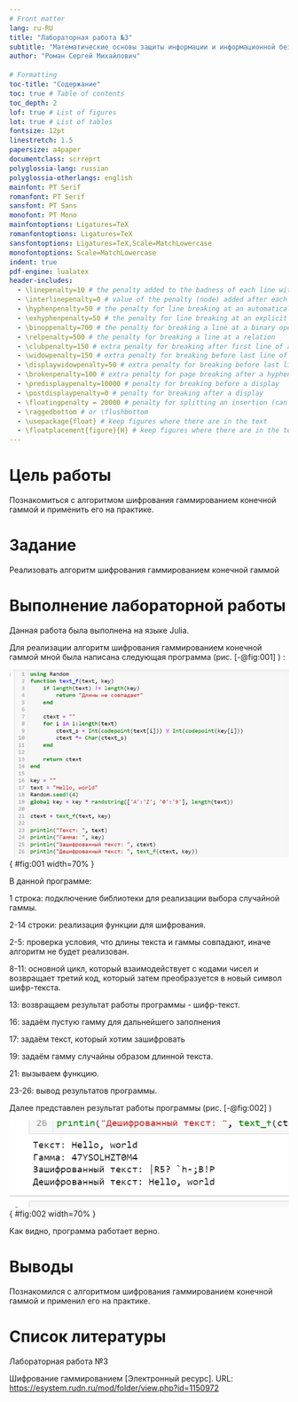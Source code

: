 ```yaml
---
# Front matter
lang: ru-RU
title: "Лабораторная работа №3"
subtitle: "Математические основы защиты информации и информационной безопасности"
author: "Роман Сергей Михайлович"

# Formatting
toc-title: "Содержание"
toc: true # Table of contents
toc_depth: 2
lof: true # List of figures
lot: true # List of tables
fontsize: 12pt
linestretch: 1.5
papersize: a4paper
documentclass: scrreprt
polyglossia-lang: russian
polyglossia-otherlangs: english
mainfont: PT Serif
romanfont: PT Serif
sansfont: PT Sans
monofont: PT Mono
mainfontoptions: Ligatures=TeX
romanfontoptions: Ligatures=TeX
sansfontoptions: Ligatures=TeX,Scale=MatchLowercase
monofontoptions: Scale=MatchLowercase
indent: true
pdf-engine: lualatex
header-includes:
  - \linepenalty=10 # the penalty added to the badness of each line within a paragraph (no associated penalty node) Increasing the value makes tex try to have fewer lines in the paragraph.
  - \interlinepenalty=0 # value of the penalty (node) added after each line of a paragraph.
  - \hyphenpenalty=50 # the penalty for line breaking at an automatically inserted hyphen
  - \exhyphenpenalty=50 # the penalty for line breaking at an explicit hyphen
  - \binoppenalty=700 # the penalty for breaking a line at a binary operator
  - \relpenalty=500 # the penalty for breaking a line at a relation
  - \clubpenalty=150 # extra penalty for breaking after first line of a paragraph
  - \widowpenalty=150 # extra penalty for breaking before last line of a paragraph
  - \displaywidowpenalty=50 # extra penalty for breaking before last line before a display math
  - \brokenpenalty=100 # extra penalty for page breaking after a hyphenated line
  - \predisplaypenalty=10000 # penalty for breaking before a display
  - \postdisplaypenalty=0 # penalty for breaking after a display
  - \floatingpenalty = 20000 # penalty for splitting an insertion (can only be split footnote in standard LaTeX)
  - \raggedbottom # or \flushbottom
  - \usepackage{float} # keep figures where there are in the text
  - \floatplacement{figure}{H} # keep figures where there are in the text
---
```


# Цель работы

Познакомиться с алгоритмом шифрования гаммированием конечной гаммой и применить его на практике.

# Задание

Реализовать алгоритм шифрования гаммированием конечной гаммой


# Выполнение лабораторной работы

 
Данная работа была выполнена на языке Julia. 

Для реализации алгоритм шифрования гаммированием конечной гаммой мной была написана следующая программа (рис. [-@fig:001] ) :

![Программа реализации шифра](image/1.png){ #fig:001 width=70% }

В данной программе: 

1 строка: подключение библиотеки для реализации выбора случайной гаммы.

2-14 строки: реализация функции для шифрования.

2-5: проверка условия, что длины текста и гаммы совпадают, иначе алгоритм не будет реализован.

8-11: основной цикл, который взаимодействует с кодами чисел и возвращает третий код, который затем преобразуется в новый символ шифр-текста. 

13: возвращаем результат работы программы - шифр-текст. 

16: задаём пустую гамму для дальнейшего заполнения

17: задаём текст, который хотим зашифровать

19: задаём гамму случайны образом длинной текста. 

21: вызываем функцию. 

23-26: вывод результатов программы.

Далее представлен результат работы программы (рис. [-@fig:002] )

![Вывод программы](image/2.png){ #fig:002 width=70% }

Как видно, программа работает верно.



# Выводы

Познакомился с алгоритмом шифрования гаммированием конечной гаммой и применил его на практике.

# Список литературы

Лабораторная работа №3

Шифрование гаммированием [Электронный ресурс]. URL: https://esystem.rudn.ru/mod/folder/view.php?id=1150972

